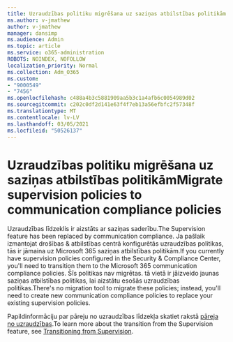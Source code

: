 ```yaml
---
title: Uzraudzības politiku migrēšana uz saziņas atbilstības politikām
ms.author: v-jmathew
author: v-jmathew
manager: dansimp
ms.audience: Admin
ms.topic: article
ms.service: o365-administration
ROBOTS: NOINDEX, NOFOLLOW
localization_priority: Normal
ms.collection: Adm_O365
ms.custom:
- "9000549"
- "7456"
ms.openlocfilehash: c488a4b3c5881909aa5b3c1a4afb6c0054989d02
ms.sourcegitcommit: c202c0df2d141e63f4f7eb13a56efbfc2f57348f
ms.translationtype: MT
ms.contentlocale: lv-LV
ms.lasthandoff: 03/05/2021
ms.locfileid: "50526137"
---
```

# <a name="migrate-supervision-policies-to-communication-compliance-policies"></a><span data-ttu-id="df549-102">Uzraudzības politiku migrēšana uz saziņas atbilstības politikām</span><span class="sxs-lookup"><span data-stu-id="df549-102">Migrate supervision policies to communication compliance policies</span></span>

<span data-ttu-id="df549-103">Uzraudzības līdzeklis ir aizstāts ar saziņas saderību.</span><span class="sxs-lookup"><span data-stu-id="df549-103">The Supervision feature has been replaced by communication compliance.</span></span> <span data-ttu-id="df549-104">Ja pašlaik izmantojat drošības & atbilstības centrā konfigurētās uzraudzības politikas, tās ir jāmaina uz Microsoft 365 saziņas atbilstības politikām.</span><span class="sxs-lookup"><span data-stu-id="df549-104">If you currently have supervision policies configured in the Security & Compliance Center, you'll need to transition them to the Microsoft 365 communication compliance policies.</span></span> <span data-ttu-id="df549-105">Šīs politikas nav migrētas. tā vietā ir jāizveido jaunas saziņas atbilstības politikas, lai aizstātu esošās uzraudzības politikas.</span><span class="sxs-lookup"><span data-stu-id="df549-105">There's no migration tool to migrate these policies; instead, you'll need to create new communication compliance policies to replace your existing supervision policies.</span></span>

<span data-ttu-id="df549-106">Papildinformāciju par pāreju no uzraudzības līdzekļa skatiet rakstā [pāreja no uzraudzības](https://go.microsoft.com/fwlink/?linkid=2128750).</span><span class="sxs-lookup"><span data-stu-id="df549-106">To learn more about the transition from the Supervision feature, see [Transitioning from Supervision](https://go.microsoft.com/fwlink/?linkid=2128750).</span></span>
